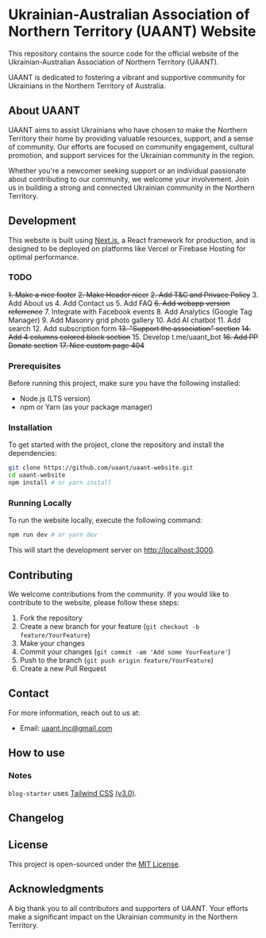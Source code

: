 # Ukrainian-Australian Association of Northern Territory (UAANT) Website

This repository contains the source code for the official website of the Ukrainian-Australian Association of Northern Territory (UAANT). 

UAANT is dedicated to fostering a vibrant and supportive community for Ukrainians in the Northern Territory of Australia.

## About UAANT

UAANT aims to assist Ukrainians who have chosen to make the Northern Territory their home by providing valuable resources, support, and a sense of community. Our efforts are focused on community engagement, cultural promotion, and support services for the Ukrainian community in the region.

Whether you're a newcomer seeking support or an individual passionate about contributing to our community, we welcome your involvement. Join us in building a strong and connected Ukrainian community in the Northern Territory.

## Development

This website is built using [Next.js](https://nextjs.org/), a React framework for production, and is designed to be deployed on platforms like Vercel or Firebase Hosting for optimal performance.

### TODO
~~1. Make a nice footer~~
~~2. Make Header nicer~~
~~2. Add T&C and Privace Policy~~
3. Add About us
4. Add Contact us
5. Add FAQ
~~6. Add webapp version referrence~~
7. Integrate with Facebook events
8. Add Analytics (Google Tag Manager)
9. Add Masonry grid photo gallery
10. Add AI chatbot
11. Add search
12. Add subscription form
~~13. "Support the association" section~~
~~14. Add 4 columns colored block section~~
15. Develop t.me/uaant_bot 
~~16. Add PP Donate section~~
~~17. Nice custom page 404~~



### Prerequisites

Before running this project, make sure you have the following installed:
- Node.js (LTS version)
- npm or Yarn (as your package manager)

### Installation

To get started with the project, clone the repository and install the dependencies:

```bash
git clone https://github.com/uaant/uaant-website.git
cd uaant-website
npm install # or yarn install
```

### Running Locally

To run the website locally, execute the following command:

```bash
npm run dev # or yarn dev
```

This will start the development server on [http://localhost:3000](http://localhost:3000).

## Contributing

We welcome contributions from the community. If you would like to contribute to the website, please follow these steps:

1. Fork the repository
2. Create a new branch for your feature (`git checkout -b feature/YourFeature`)
3. Make your changes
4. Commit your changes (`git commit -am 'Add some YourFeature'`)
5. Push to the branch (`git push origin feature/YourFeature`)
6. Create a new Pull Request

## Contact

For more information, reach out to us at:

- Email: [uaant.inc@gmail.com](mailto:uaant.inc@gmail.com)

## How to use

### Notes

`blog-starter` uses [Tailwind CSS](https://tailwindcss.com) [(v3.0)](https://tailwindcss.com/blog/tailwindcss-v3).



## Changelog



## License

This project is open-sourced under the [MIT License](LICENSE).

## Acknowledgments

A big thank you to all contributors and supporters of UAANT. Your efforts make a significant impact on the Ukrainian community in the Northern Territory.